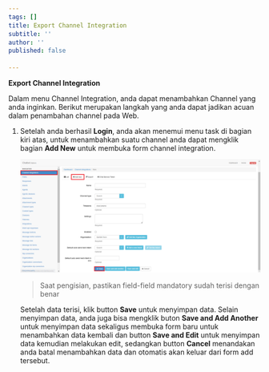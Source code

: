 ```yaml
---
tags: []
title: Export Channel Integration
subtitle: ''
author: ''
published: false

---
```

**Export Channel Integration**

Dalam menu Channel Integration, anda dapat menambahkan Channel yang anda inginkan. Berikut merupakan langkah yang anda dapat jadikan acuan dalam penambahan channel pada Web.

1. Setelah anda berhasil **Login**, anda akan menemui menu task di bagian kiri atas, untuk menambahkan suatu channel anda dapat mengklik bagian **Add New** untuk membuka form channel integration.

   ![](/uploads/channel1.PNG)

   > Saat pengisian, pastikan field-field mandatory sudah terisi dengan benar

   Setelah data terisi, klik button **Save** untuk menyimpan data. Selain menyimpan data, anda juga bisa mengklik buton **Save and Add Another** untuk menyimpan data sekaligus membuka form baru untuk menambahkan data kembali dan button **Save and Edit** untuk menyimpan data kemudian melakukan edit, sedangkan button **Cancel** menandakan anda batal menambahkan data dan otomatis akan keluar dari form add tersebut.